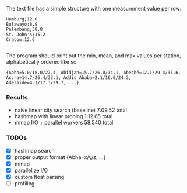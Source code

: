 The text file has a simple structure with one measurement value per row:
```
Hamburg;12.0
Bulawayo;8.9
Palembang;38.8
St. John's;15.2
Cracow;12.6
...
```

The program should print out the min, mean, and max values per station, alphabetically ordered like so:
```
{Abha=5.0/18.0/27.4, Abidjan=15.7/26.0/34.1, Abéché=12.1/29.4/35.6, Accra=14.7/26.4/33.1, Addis Ababa=2.1/16.0/24.3, Adelaide=4.1/17.3/29.7, ...}
```

### Results
- naive linear city search (baseline) 7:09.52 total
- hashmap with linear probing 1:12.65 total
- mmap I/O + parallel workers 58.540 total

### TODOs
- [x] hashmap search
- [x] proper output format {Abha=x/y/z, ...}
- [x] mmap
- [x] parallelize I/O
- [x] custom float parsing
- [ ] profiling
